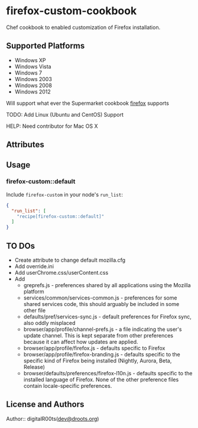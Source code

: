 # firefox-custom-cookbook

Chef cookbook to enabled customization of Firefox installation.

## Supported Platforms
 * Windows XP
 * Windows Vista
 * Windows 7
 * Windows 2003
 * Windows 2008
 * Windows 2012

Will support what ever the Supermarket cookbook [firefox](https://supermarket.chef.io/cookbooks/firefox) supports

TODO: Add Linux (Ubuntu and CentOS)  Support

HELP: Need contributor for Mac OS X

## Attributes

## Usage

### firefox-custom::default

Include `firefox-custom` in your node's `run_list`:

```json
{
  "run_list": [
    "recipe[firefox-custom::default]"
  ]
}
```
## TO DOs
* Create attribute to change default mozilla.cfg
* Add override.ini
* Add userChrome.css/userContent.css
* Add 
  * greprefs.js - preferences shared by all applications using the Mozilla platform
  * services/common/services-common.js - preferences for some shared services code, this should arguably be included in some other file
  * defaults/pref/services-sync.js - default preferences for Firefox sync, also oddly misplaced
  * browser/app/profile/channel-prefs.js - a file indicating the user's update channel. This is kept separate from other preferences because it can affect how updates are applied.
  * browser/app/profile/firefox.js - defaults specific to Firefox
  * browser/app/profile/firefox-branding.js - defaults specific to the specific kind of Firefox being installed (Nightly, Aurora, Beta, Release)
  * browser/defaults/preferences/firefox-l10n.js - defaults specific to the installed language of Firefox. None of the other preference files contain locale-specific preferences.
## License and Authors

Author:: digitalR00ts(<dev@droots.org>)
